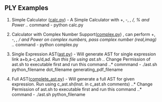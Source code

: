 ## PLY Examples

1. Simple Calculator ([calc.py](https://github.com/ihiteish/compilers/blob/master/examples/calc.py)) - A Simple Calculator with +, -, *, /, % and Power
..* command - python calc.py

2. Calculator with Complex Number Support([complex.py](https://github.com/ihiteish/compilers/blob/master/examples/complex.py)) , can perform +, -, *, / and Power on complex numbers, pass complex number (real,imag)
..* command - python complex.py

3. Single Expression AST([ast.py](https://github.com/ihiteish/compilers/blob/master/examples/ast.py)) - Will generate AST for single expression link a+b,a-c,a/d,a*d. Run this file using ast.sh
..* Change Permission of ast.sh to executable first and run this command
..* commmand - ./ast.sh python_filename  dot_filename generating_pdf_filename

4. Full AST([complete_ast.py](https://github.com/ihiteish/compilers/blob/master/examples/complete_ast.py)) - Will generate a full AST for given expression. Run using c_ast.sh(Inst. in c_ast.sh comments)
..* Change Permission of ast.sh to executable first and run this command
..* command - ./ast.sh python_filename 
